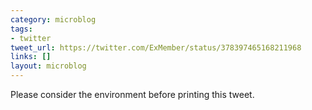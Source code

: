 ```yaml
---
category: microblog
tags:
- twitter
tweet_url: https://twitter.com/ExMember/status/378397465168211968
links: []
layout: microblog
---
```

Please consider the environment before printing this tweet.
